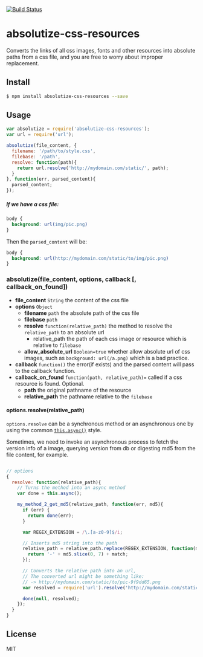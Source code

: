 [![Build Status](https://travis-ci.org/neuron-js/absolutize-css-resources.svg?branch=master)](https://travis-ci.org/neuron-js/absolutize-css-resources)

<!-- [![NPM version](https://badge.fury.io/js/absolutize-css-resources.svg)](http://badge.fury.io/js/absolutize-css-resources)
[![npm module downloads per month](http://img.shields.io/npm/dm/absolutize-css-resources.svg)](https://www.npmjs.org/package/absolutize-css-resources) -->
<!-- [![Dependency Status](https://david-dm.org/neuron-js/absolutize-css-resources.svg)](https://david-dm.org/neuron-js/absolutize-css-resources) -->

# absolutize-css-resources

Converts the links of all css images, fonts and other resources into absolute paths from a css file, and you are free to worry about improper replacement.

## Install

```sh
$ npm install absolutize-css-resources --save
```

## Usage

```js
var absolutize = require('absolutize-css-resources');
var url = require('url');

absolutize(file_content, {
  filename: '/path/to/style.css',
  filebase: '/path',
  resolve: function(path){
    return url.resolve('http://mydomain.com/static/', path); 
  }
}, function(err, parsed_content){
  parsed_content;
});
```

##### If we have a css file:

```css
body {
  background: url(img/pic.png)
}
```

Then the `parsed_content` will be:

```css
body {
  background: url(http://mydomain.com/static/to/img/pic.png)
}
```

### absolutize(file_content, options, callback [, callback_on_found])

- **file_content** `String` the content of the css file
- **options** `Object`
  - **filename** `path` the absolute path of the css file
  - **filebase** `path`
  - **resolve** `function(relative_path)` the method to resolve the `relative_path` to an absolute url
    - relative_path the path of each css image or resource which is relative to `filebase` 
  - **allow_absolute_url** `Boolean=true` whether allow absolute url of css images, such as `background: url(/a.png)` which is a bad practice.
- **callback** `function()` the error(if exists) and the parsed content will pass to the callback function.
- **callback_on_found** `function(path, relative_path)=` called if a css resource is found. Optional.
  - **path** the original pathname of the resource
  - **relative_path** the pathname relative to the `filebase`

#### options.resolve(relative_path)

`options.resolve` can be a synchronous method or an asynchronous one by using the common [`this.async()`](https://www.npmjs.com/package/wrap-as-async) style.

Sometimes, we need to invoke an asynchronous process to fetch the version info of a image, querying version from db or digesting md5 from the file content, for example.

```js

// options
{
  resolve: function(relative_path){
    // Turns the method into an async method
    var done = this.async();

    my_method_2_get_md5(relative_path, function(err, md5){
      if (err) {
        return done(err);
      }

      var REGEX_EXTENSION = /\.[a-z0-9]$/i;

      // Inserts md5 string into the path
      relative_path = relative_path.replace(REGEX_EXTENSION, function(match){
        return '-' + md5.slice(0, 7) + match;
      });

      // Converts the relative path into an url,
      // The converted url might be something like:
      // -> http://mydomain.com/static/to/pic-9f9dd65.png
      var resolved = require('url').resolve('http://mydomain.com/static/', relative_path);

      done(null, resolved);
    });
  }
}
```

## License

MIT
